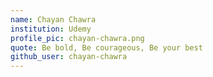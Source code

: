 ```yaml
---
name: Chayan Chawra
institution: Udemy
profile_pic: chayan-chawra.png
quote: Be bold, Be courageous, Be your best
github_user: chayan-chawra
---
```

